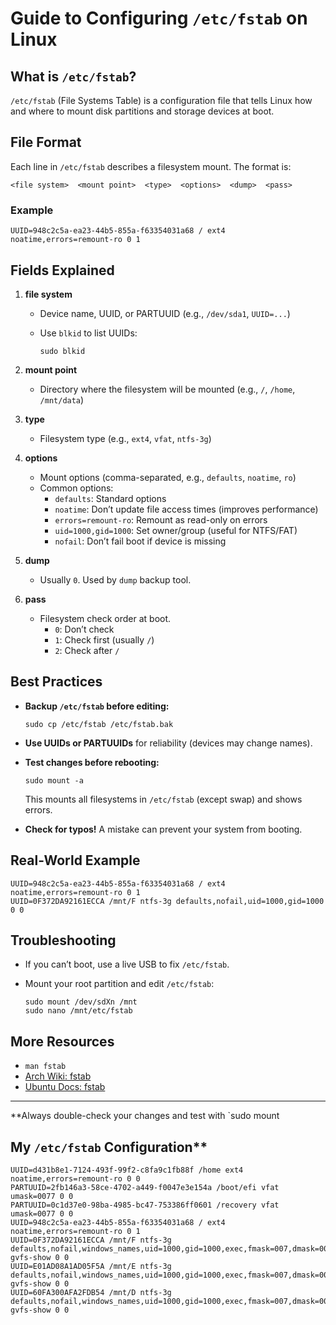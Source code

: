 # Guide to Configuring `/etc/fstab` on Linux

## What is `/etc/fstab`?

`/etc/fstab` (File Systems Table) is a configuration file that tells Linux how and where to mount disk partitions and storage devices at boot.

## File Format

Each line in `/etc/fstab` describes a filesystem mount. The format is:

```
<file system>  <mount point>  <type>  <options>  <dump>  <pass>
```

### Example

```
UUID=948c2c5a-ea23-44b5-855a-f63354031a68 / ext4 noatime,errors=remount-ro 0 1
```

## Fields Explained

1. **file system**  
   - Device name, UUID, or PARTUUID (e.g., `/dev/sda1`, `UUID=...`)
   - Use `blkid` to list UUIDs:  

     ```
     sudo blkid
     ```

2. **mount point**  
   - Directory where the filesystem will be mounted (e.g., `/`, `/home`, `/mnt/data`)

3. **type**  
   - Filesystem type (e.g., `ext4`, `vfat`, `ntfs-3g`)

4. **options**  
   - Mount options (comma-separated, e.g., `defaults`, `noatime`, `ro`)
   - Common options:
     - `defaults`: Standard options
     - `noatime`: Don’t update file access times (improves performance)
     - `errors=remount-ro`: Remount as read-only on errors
     - `uid=1000,gid=1000`: Set owner/group (useful for NTFS/FAT)
     - `nofail`: Don’t fail boot if device is missing

5. **dump**  
   - Usually `0`. Used by `dump` backup tool.

6. **pass**  
   - Filesystem check order at boot.  
     - `0`: Don’t check  
     - `1`: Check first (usually `/`)  
     - `2`: Check after `/`

## Best Practices

- **Backup `/etc/fstab` before editing:**

  ```
  sudo cp /etc/fstab /etc/fstab.bak
  ```

- **Use UUIDs or PARTUUIDs** for reliability (devices may change names).
- **Test changes before rebooting:**

  ```
  sudo mount -a
  ```

  This mounts all filesystems in `/etc/fstab` (except swap) and shows errors.
- **Check for typos!** A mistake can prevent your system from booting.

## Real-World Example

```
UUID=948c2c5a-ea23-44b5-855a-f63354031a68 / ext4 noatime,errors=remount-ro 0 1
UUID=0F372DA92161ECCA /mnt/F ntfs-3g defaults,nofail,uid=1000,gid=1000 0 0
```

## Troubleshooting

- If you can’t boot, use a live USB to fix `/etc/fstab`.
- Mount your root partition and edit `/etc/fstab`:

  ```
  sudo mount /dev/sdXn /mnt
  sudo nano /mnt/etc/fstab
  ```

## More Resources

- `man fstab`
- [Arch Wiki: fstab](https://wiki.archlinux.org/title/fstab)
- [Ubuntu Docs: fstab](https://help.ubuntu.com/community/Fstab)

---

**Always double-check your changes and test with `sudo mount

## My `/etc/fstab` Configuration**

```
UUID=d431b8e1-7124-493f-99f2-c8fa9c1fb88f /home ext4 noatime,errors=remount-ro 0 0
PARTUUID=2fb146a3-58ce-4702-a449-f0047e3e154a /boot/efi vfat umask=0077 0 0
PARTUUID=0c1d37e0-98ba-4985-bc47-753386ff0601 /recovery vfat umask=0077 0 0
UUID=948c2c5a-ea23-44b5-855a-f63354031a68 / ext4 noatime,errors=remount-ro 0 1
UUID=0F372DA92161ECCA /mnt/F ntfs-3g defaults,nofail,windows_names,uid=1000,gid=1000,exec,fmask=007,dmask=007,x-gvfs-show 0 0
UUID=E01AD08A1AD05F5A /mnt/E ntfs-3g defaults,nofail,windows_names,uid=1000,gid=1000,exec,fmask=007,dmask=007,x-gvfs-show 0 0
UUID=60FA300AFA2FDB54 /mnt/D ntfs-3g defaults,nofail,windows_names,uid=1000,gid=1000,exec,fmask=007,dmask=007,x-gvfs-show 0 0
```
